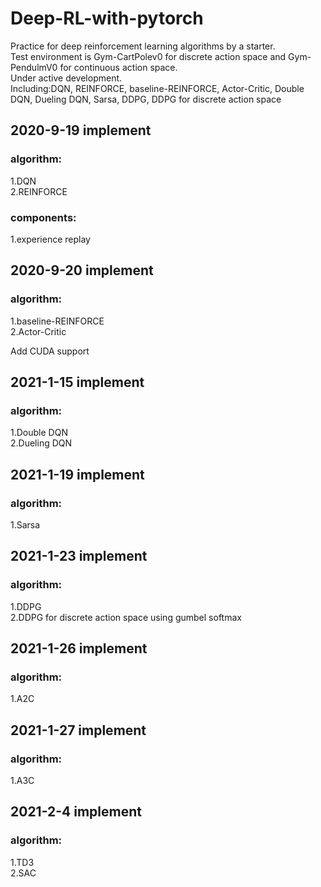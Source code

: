 # Deep-RL-with-pytorch
Practice for deep reinforcement learning algorithms by a starter.  
Test environment is Gym-CartPolev0 for discrete action space and Gym-PendulmV0 for continuous action space.  
Under active development.  
Including:DQN, REINFORCE, baseline-REINFORCE, Actor-Critic, Double DQN, Dueling DQN, Sarsa, DDPG, DDPG for discrete action space

## 2020-9-19 implement
### algorithm:  
  1.DQN  
  2.REINFORCE 
### components:  
1.experience replay
## 2020-9-20 implement
### algorithm:
  1.baseline-REINFORCE  
  2.Actor-Critic  
  
  Add CUDA support
## 2021-1-15 implement
### algorithm:  
  1.Double DQN  
  2.Dueling DQN 
## 2021-1-19 implement
### algorithm:  
  1.Sarsa
## 2021-1-23 implement
### algorithm:  
  1.DDPG  
  2.DDPG for discrete action space using gumbel softmax
## 2021-1-26 implement
### algorithm:  
  1.A2C
## 2021-1-27 implement
### algorithm:  
  1.A3C
## 2021-2-4 implement
### algorithm:  
  1.TD3  
  2.SAC
